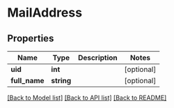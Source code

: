 # MailAddress

## Properties
Name | Type | Description | Notes
------------ | ------------- | ------------- | -------------
**uid** | **int** |  | [optional] 
**full_name** | **string** |  | [optional] 

[[Back to Model list]](../README.md#documentation-for-models) [[Back to API list]](../README.md#documentation-for-api-endpoints) [[Back to README]](../README.md)


